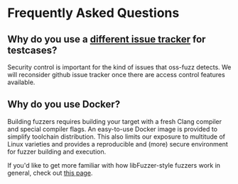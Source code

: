 # Frequently Asked Questions

## Why do you use a [different issue tracker](https://bugs.chromium.org/p/oss-fuzz/issues/list) for testcases?

Security control is important for the kind of issues that oss-fuzz detects.
We will reconsider github issue tracker once there are access control
features available.

## Why do you use Docker?

Building fuzzers requires building your target with a fresh Clang compiler and special compiler flags. 
An easy-to-use Docker image is provided to simplify toolchain distribution. This also limits our exposure
to multitude of Linux varieties and provides a reproducible and (more) secure environment for fuzzer
building and execution.

If you'd like to get more familiar with how libFuzzer-style fuzzers work in
general, check out [this page](http://llvm.org/docs/LibFuzzer.html).
